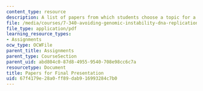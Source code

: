 ```yaml
---
content_type: resource
description: A list of papers from which students choose a topic for a final presentation.
file: /media/courses/7-340-avoiding-genomic-instability-dna-replication-the-cell-cycle-and-cancer-fall-2006/67f4179e28a0ff89dab916993284c7b0_final.pdf
file_type: application/pdf
learning_resource_types:
- Assignments
ocw_type: OCWFile
parent_title: Assignments
parent_type: CourseSection
parent_uid: abd804c0-87d8-4955-9540-708e98cc6c7a
resourcetype: Document
title: Papers for Final Presentation
uid: 67f4179e-28a0-ff89-dab9-16993284c7b0
---
```

